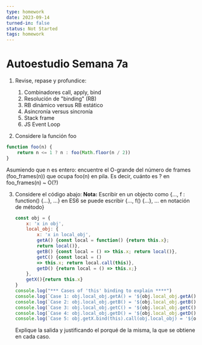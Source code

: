 ```yaml
---
type: homework
date: 2023-09-14
turned-in: false
status: Not Started
tags: homework
---
```

#  Autoestudio Semana 7a
1. Revise, repase y profundice:
	1. Combinadores call, apply, bind
	2. Resolución de "binding" (RB)
	3. RB dinámico versus RB estático
	4. Asincronía versus sincronía
	5. Stack frame
	6. JS Event Loop

2. Considere la función foo
```js
function foo(n) {
	return n <= 1 ? n : foo(Math.floor(n / 2))
}
```
Asumiendo que n es entero: encuentre el O-grande del número de frames (foo_frames(n)) que ocupa foo(n) en pila.
Es decir, cuánto es ? en foo_frames(n) ~ O(?)

3. Considere el código abajo:
	__Nota:__
	Escribir en un objecto como {..., f : function() {...}, ...} en ES6 se puede escribir {..., f() {...}, ... en notación de método}
	```js
	const obj = {
		x: 'x in obj',
		local_obj: {
			x: 'x in local_obj',
			getA() {const local = function() {return this.x};
			return local()},
			getB() {const local = () => this.x; return local()},
			getC() {const local = ()
			=> this.x; return local.call(this)},
			getD() {return local = () => this.x;}
		},
		getX(){return this.x}
	} 
	console.log("*** Cases of 'this' binding to explain ****")
	console.log(`Case 1: obj.local_obj.getA() = '${obj.local_obj.getA()}'`)
	console.log(`Case 2: obj.local_obj.getB() = '${obj.local_obj.getB()}'`)
	console.log(`Case 3: obj.local_obj.getC() = '${obj.local_obj.getC()}'`)
	console.log(`Case 4: obj.local_obj.getD() = '${obj.local_obj.getD()}'`)
	console.log(`Case 5: obj.getX.bind(this).call(obj.local_obj) = '${obj.getX.bind(this).call(obj.local_obj)}'`)
	```
	Explique la salida y justificando el porqué de la misma, la que se obtiene en cada caso.
